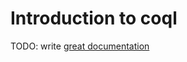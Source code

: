# Introduction to coql

TODO: write [great documentation](http://jacobian.org/writing/what-to-write/)
